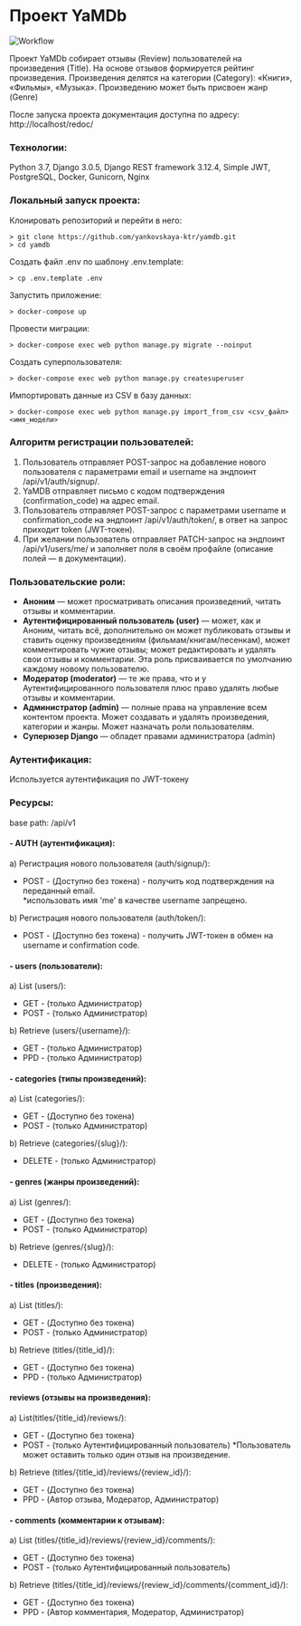# Проект YaMDb

![Workflow](https://github.com/yankovskaya-ktr/yamdb/actions/workflows/yamdb_workflow.yml/badge.svg)
  
Проект YaMDb собирает отзывы (Review) пользователей на произведения (Title).
На основе отзывов формируется рейтинг произведения.
Произведения делятся на категории (Category): «Книги», «Фильмы», «Музыка».
Произведению может быть присвоен жанр (Genre)

После запуска проекта документация доступна по адресу: http://localhost/redoc/

### Технологии:

Python 3.7, Django 3.0.5, Django REST framework 3.12.4, Simple JWT, PostgreSQL, Docker, Gunicorn, Nginx

### Локальный запуск проекта:
  
Клонировать репозиторий и перейти в него:  
  
```  
> git clone https://github.com/yankovskaya-ktr/yamdb.git
> cd yamdb
``` 

Создать файл .env по шаблону .env.template:

```
> cp .env.template .env
```
Запустить приложение:

``` 
> docker-compose up
``` 
Провести миграции:

``` 
> docker-compose exec web python manage.py migrate --noinput
``` 

Создать суперпользователя:

``` 
> docker-compose exec web python manage.py createsuperuser
``` 

Импортировать данные из CSV в базу данных:  
  
```  
> docker-compose exec web python manage.py import_from_csv <csv_файл> <имя_модели>    
```  

  
### Алгоритм регистрации пользователей:  
  
1. Пользователь отправляет POST-запрос на добавление нового пользователя с параметрами email и username на эндпоинт /api/v1/auth/signup/.  
2. YaMDB отправляет письмо с кодом подтверждения (confirmation_code) на адрес email.  
3. Пользователь отправляет POST-запрос с параметрами username и confirmation_code на эндпоинт /api/v1/auth/token/, в ответ на запрос приходит token (JWT-токен).  
4. При желании пользователь отправляет PATCH-запрос на эндпоинт /api/v1/users/me/ и заполняет поля в своём профайле (описание полей — в документации).  
  
### Пользовательские роли:  
  
- **Аноним** — может просматривать описания произведений, читать отзывы и комментарии.  
- **Аутентифицированный пользователь (user)** — может, как и Аноним, читать всё, дополнительно он может публиковать отзывы и ставить оценку произведениям (фильмам/книгам/песенкам), может комментировать чужие отзывы; может редактировать и удалять свои отзывы и комментарии. Эта роль присваивается по умолчанию каждому новому пользователю.  
- **Модератор (moderator)** — те же права, что и у Аутентифицированного пользователя плюс право удалять любые отзывы и комментарии.  
- **Администратор (admin)** — полные права на управление всем контентом проекта. Может создавать и удалять произведения, категории и жанры. Может назначать роли пользователям.  
- **Суперюзер Django** — обладет правами администратора (admin)  
  
### Аутентификация:  
  
Используется аутентификация по JWT-токену
  
### Ресурсы:
  
base path: /api/v1
  
#### - AUTH (аутентификация):  
  
 а) Регистрация нового пользователя (auth/signup/): 
 - POST - (Доступно без токена) - получить код подтверждения на переданный email.  
*использовать имя 'me' в качестве username запрещено.  
  
 b) Регистрация нового пользователя (auth/token/): 
 - POST - (Доступно без токена)  - получить JWT-токен в обмен на username и confirmation code.  
  
#### - users (пользователи):  
  
 а) List (users/): 
 - GET - (только Администратор) 
 - POST - (только Администратор)
 
 b) Retrieve (users/{username}/):  
 - GET - (только Администратор) 
 - PPD - (только Администратор)

#### - categories (типы произведений):  
  
 а) List (categories/): 
 - GET - (Доступно без токена)
 - POST - (только Администратор) 
     
 b) Retrieve (categories/{slug}/): 
 - DELETE - (только Администратор)  

#### - genres (жанры произведений):  
  
 а) List (genres/): 
 - GET - (Доступно без токена) 
 - POST - (только Администратор)
     
 b) Retrieve (genres/{slug}/): 
 - DELETE - (только Администратор)

#### - titles (произведения):  
  
 а) List (titles/):
 - GET - (Доступно без токена) 
 - POST - (только Администратор)
     
 b) Retrieve (titles/{title_id}/): 
 - GET - (Доступно без токена) 
 - PPD - (только Администратор)  
 
 #### reviews (отзывы на произведения):  
  
 а) List(titles/{title_id}/reviews/): 
 - GET - (Доступно без токена) 
 - POST - (только Аутентифицированный пользователь)
 *Пользователь может оставить только один отзыв на произведение.  
     
 b) Retrieve (titles/{title_id}/reviews/{review_id}/): 
 - GET - (Доступно без токена)
 - PPD - (Автор отзыва, Модератор, Администратор)  
  
#### - comments (комментарии к отзывам):  
  
 а) List (titles/{title_id}/reviews/{review_id}/comments/): 
 - GET - (Доступно без токена)
 - POST - (только Аутентифицированный пользователь)
 
 b) Retrieve (titles/{title_id}/reviews/{review_id}/comments/{comment_id}/):  
 - GET - (Доступно без токена)
 - PPD - (Автор комментария, Модератор, Администратор)  

